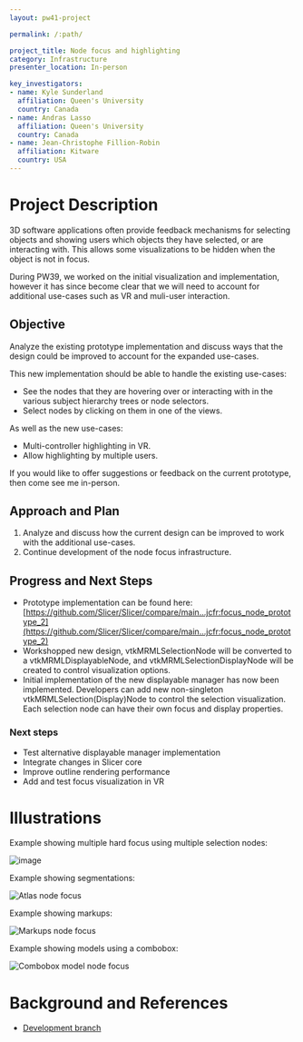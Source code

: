 ```yaml
---
layout: pw41-project

permalink: /:path/

project_title: Node focus and highlighting
category: Infrastructure
presenter_location: In-person

key_investigators:
- name: Kyle Sunderland
  affiliation: Queen's University
  country: Canada
- name: Andras Lasso
  affiliation: Queen's University
  country: Canada
- name: Jean-Christophe Fillion-Robin
  affiliation: Kitware
  country: USA
---
```


# Project Description

3D software applications often provide feedback mechanisms for selecting objects and showing users which objects they have selected, or are interacting with. This allows some visualizations to be hidden when the object is not in focus.

During PW39, we worked on the initial visualization and implementation, however it has since become clear that we will need to account for additional use-cases such as VR and muli-user interaction.

## Objective

Analyze the existing prototype implementation and discuss ways that the design could be improved to account for the expanded use-cases.

This new implementation should be able to handle the existing use-cases:
- See the nodes that they are hovering over or interacting with in the various subject hierarchy trees or node selectors.
- Select nodes by clicking on them in one of the views.

As well as the new use-cases:
- Multi-controller highlighting in VR.
- Allow highlighting by multiple users.

If you would like to offer suggestions or feedback on the current prototype, then come see me in-person.

## Approach and Plan

<!-- Describe here HOW you would like to achieve the objectives stated above. -->

1. Analyze and discuss how the current design can be improved to work with the additional use-cases.
2. Continue development of the node focus infrastructure.

## Progress and Next Steps

- Prototype implementation can be found here: [https://github.com/Slicer/Slicer/compare/main...jcfr:focus_node_prototype_2](https://github.com/Slicer/Slicer/compare/main...jcfr:focus_node_prototype_2)
- Workshopped new design, vtkMRMLSelectionNode will be converted to a vtkMRMLDisplayableNode, and vtkMRMLSelectionDisplayNode will be created to control visualization options.
- Initial implementation of the new displayable manager has now been implemented. Developers can add new non-singleton vtkMRMLSelection(Display)Node to control the selection visualization. Each selection node can have their own focus and display properties.

### Next steps

- Test alternative displayable manager implementation
- Integrate changes in Slicer core
- Improve outline rendering performance
- Add and test focus visualization in VR

# Illustrations

Example showing multiple hard focus using multiple selection nodes:

![image](https://github.com/NA-MIC/ProjectWeek/assets/9222709/27893e14-198a-4498-99a4-53b42d7b2e92)

Example showing segmentations:

![Atlas node focus](https://github.com/NA-MIC/ProjectWeek/assets/9222709/cd0fd740-2aee-4010-b73d-dc8a53f8e58e)

Example showing markups:

![Markups node focus](https://github.com/NA-MIC/ProjectWeek/assets/9222709/2ecbef2b-e7a2-4317-9e9d-1191f5a75d4f)

Example showing models using a combobox:

![Combobox model node focus](https://github.com/NA-MIC/ProjectWeek/assets/9222709/7450c678-f8eb-482b-97c2-e0b95d4e05bc)

# Background and References

- [Development branch](https://github.com/Slicer/Slicer/compare/main...jcfr:focus_node_prototype_2)
